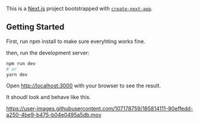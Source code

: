 This is a [Next.js](https://nextjs.org/) project bootstrapped with [`create-next-app`](https://github.com/vercel/next.js/tree/canary/packages/create-next-app).

## Getting Started

First, run npm install to make sure everyhting works fine.

then,  run the development server:

```bash
npm run dev
# or
yarn dev
```

Open [http://localhost:3000](http://localhost:3000) with your browser to see the result.

It shoudl look and behave like this.

https://user-images.githubusercontent.com/107178759/185814111-90effedd-a250-4be9-b475-b04e0495a5db.mov

